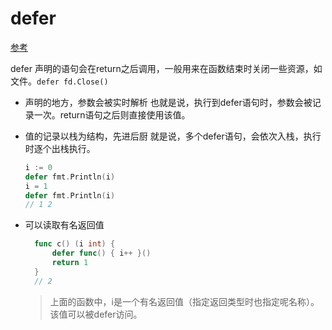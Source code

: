 # defer

[参考](https://www.cnblogs.com/vikings-blog/p/7099023.html)

defer 声明的语句会在return之后调用，一般用来在函数结束时关闭一些资源，如文件。`defer fd.Close()`  

* 声明的地方，参数会被实时解析
  也就是说，执行到defer语句时，参数会被记录一次。return语句之后则直接使用该值。  

* 值的记录以栈为结构，先进后厨
  就是说，多个defer语句，会依次入栈，执行时逐个出栈执行。  
  
  ```go
  i := 0
  defer fmt.Println(i)
  i = 1
  defer fmt.Println(i)
  // 1 2
  ```

* 可以读取有名返回值

  ```go
    func c() (i int) {
        defer func() { i++ }()
        return 1
    }
    // 2
  ```

  >上面的函数中，i是一个有名返回值（指定返回类型时也指定呢名称）。该值可以被defer访问。